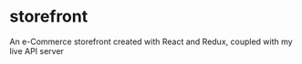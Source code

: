 # storefront
 An e-Commerce storefront created with React and Redux, coupled with my live API server
